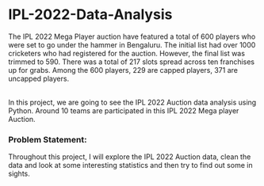 # IPL-2022-Data-Analysis
The IPL 2022 Mega Player auction have featured a total of 600 players who were set to go under the hammer in Bengaluru. The initial list had over 1000 cricketers who had registered for the auction. However, the final list was trimmed to 590. There was a total of 217 slots spread across ten franchises up for grabs. Among the 600 players, 229 are capped players, 371 are uncapped players.<br><br>

In this project, we are going to see the IPL 2022 Auction data analysis using Python. Around 10 teams are participated in this IPL 2022 Mega player Auction.

### Problem Statement:
Throughout this project, I will explore the IPL 2022 Auction data, clean the data and look at some interesting statistics and then try to find out some in sights.
